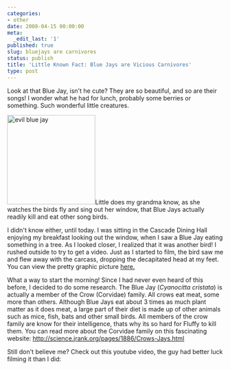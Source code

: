 ```yaml
---
categories:
- other
date: 2008-04-15 00:00:00
meta:
  _edit_last: '1'
published: true
slug: bluejays are carnivores
status: publish
title: 'Little Known Fact: Blue Jays are Vicious Carnivores'
type: post
---
```


Look at that Blue Jay, isn't he cute? They are so beautiful, and so are their songs! I wonder what he had for lunch, probably some berries or something. Such wonderful little creatures.

<a href="https://s3-us-west-2.amazonaws.com/pedaldp/uploads/2008/04/bluejay.jpg"><img class="alignleft size-full wp-image-87" title="bluejay" src="https://s3-us-west-2.amazonaws.com/pedaldp/uploads/2008/04/bluejay.jpg" alt="evil blue jay" width="205" height="208" /></a>Little does my grandma know, as she watches the birds fly and sing out her window, that Blue Jays actually readily kill and eat other song birds.

I didn't know either, until today. I was sitting in the Cascade Dining Hall enjoying my breakfast looking out the window, when I saw a Blue Jay eating something in a tree. As I looked closer, I realized that it was another bird! I rushed outside to try to get a video. Just as I started to film, the bird saw me and flew away with the carcass, dropping the decapitated head at my feet. You can view the pretty graphic picture <a title="bird head picture" href="https://s3-us-west-2.amazonaws.com/pedaldp/uploads/bluejay/birdhead.jpg" target="_self">here.</a>

What a way to start the morning! Since I had never even heard of this before, I decided to do some research. The Blue Jay (<em>Cyanocitta cristata</em>) is actually a member of the Crow (Corvidae) family. All crows eat meat, some more than others. Although Blue Jays eat about 3 times as much plant matter as it does meat, a large part of their diet is made up of other animals such as mice, fish, bats and other small birds. All members of the crow family are know for their intelligence, thats why its so hard for Fluffy to kill them. You can read more about the Corvidae family on this fascinating website: <a title="crows and jays" href="http://science.jrank.org/pages/1886/Crows-Jays.html" target="_self">http://science.jrank.org/pages/1886/Crows-Jays.html</a>

Still don't believe me? Check out this youtube video, the guy had better luck filming it than I did:

<p style="text-align: center;"><object classid="clsid:d27cdb6e-ae6d-11cf-96b8-444553540000" width="425" height="355" codebase="http://download.macromedia.com/pub/shockwave/cabs/flash/swflash.cab#version=6,0,40,0"><param name="wmode" value="transparent" /><param name="src" value="http://www.youtube.com/v/mD_t6UGXU0M&amp;hl=en" /><embed type="application/x-shockwave-flash" width="425" height="355" src="http://www.youtube.com/v/mD_t6UGXU0M&amp;hl=en" wmode="transparent"></embed></object>
